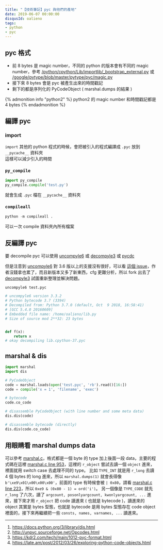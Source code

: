 ```yaml
---
title: "【技術筆記】pyc 與他們的產地"
date: 2019-06-07 00:00:00
disqusId: oalieno
tags:
- python
- pyc
---
```


## pyc 格式

* 前 8 bytes 是 magic number，不同的 python 的版本會有不同的 magic number，參考 [/python/cpython/Lib/importlib/_bootstrap_external.py](https://github.com/python/cpython/blob/master/Lib/importlib/_bootstrap_external.py) 或 [/google/pytype/blob/master/pytype/pyc/magic.py](https://github.com/google/pytype/blob/master/pytype/pyc/magic.py)
* 接下來 8 bytes 會是 pyc 被產生出來的時間戳記
* 剩下的都是序列化的 PyCodeObject ( marshal.dumps 的結果 )

{% admonition info "python2" %}
python2 的 magic number 和時間戳記都是 4 bytes
{% endadmonition %}

## 編譯 pyc

### import

`import` 其他的 python 程式的時候，會把被引入的程式編譯成 `.pyc` 放到 `__pycache__` 資料夾  
這樣可以減少引入的時間

### `py_compile`

```python
import py_compile
py_compile.compile('test.py')
```

就會生成 `.pyc` 檔在 `__pycache__` 資料夾

### `compileall`

```python
python -m compileall .
```

可以一次 compile 資料夾內所有檔案

## 反編譯 pyc

要 decompile pyc 可以使用 [uncompyle6](https://github.com/rocky/python-uncompyle6/) 或 [decompyle3](https://github.com/rocky/python-decompile3) 或 [pycdc](https://github.com/zrax/pycdc)

但是注意到 [uncompyle6](https://github.com/rocky/python-uncompyle6/) 對 3.6 版以上的支援沒有很好，可以看 [這個 issue](https://github.com/rocky/python-uncompyle6/issues/316)，作者沒錢拿也累了，而且新版本又多了新東西，cfg 更難分析，所以 fork 出去了 [decompyle3](https://github.com/rocky/python-decompile3) 試圖重新整理並解決問題。

```bash
uncompyle6 test.pyc
```

```python
# uncompyle6 version 3.3.2
# Python bytecode 3.7 (3394)
# Decompiled from: Python 3.7.0 (default, Oct  9 2018, 16:58:41)
# [GCC 5.4.0 20160609]
# Embedded file name: /home/oalieno/lib.py
# Size of source mod 2**32: 23 bytes


def f(x):
    return x
# okay decompiling lib.cpython-37.pyc
```

## marshal & dis

```python
import marshal
import dis

# PyCodeObject
code = marshal.loads(open('test.pyc', 'rb').read()[16:])
code = compile('x = 1', 'filename', 'exec')

# bytecode
code.co_code

# disassemble PyCodeObject (with line number and some meta data)
dis.dis(code)

# disassemble bytecode (directly)
dis.dis(code.co_code)
```

## 用眼睛看 marshal dumps data

可以參考 [marshal.c](https://github.com/python/cpython/blob/3.8/Python/marshal.c)，格式都是一個 byte 的 type 加上後面一段 data，主要的程式碼在這裡 [marshal.c line 953](https://github.com/python/cpython/blob/3.8/Python/marshal.c#L953)，這裡的 `r_object` 嘗試去讀一個 `object` 進來，裡面就用 switch case 去處理不同的 type。
比如 `TYPE_INT` 就是用 `r_long` 去讀 4 個 bytes 的 long 進來，所以 `marshal.dumps(1)` 就會長得像 `b'\xe9\x01\x00\x00\x00'`，前面的 type 有時候會被 `| 0x80`，請看 [marshal.c line 223](https://github.com/python/cpython/blob/3.8/Python/marshal.c#L223)，所以 `0xe9 & (0x80 - 1) = ord('i')`。
另一個像是 `TYPE_CODE` 就先 `r_long` 了六次，讀了 `argcount, posonlyargcount, kwonlyargcount, ...` 進來，接下來才用 `r_object` 把 code 讀進來 ( 也就是 bytecode )，讀進來的 object 其實是 bytes 型態，也就是 bytecode 是用 bytes 型態存在 code object 裡面的，接下來再繼續把一些 `consts, names, varnames, ...` 讀進來。

---

1. https://docs.python.org/3/library/dis.html
2. http://unpyc.sourceforge.net/Opcodes.html
3. https://kdr2.com/tech/main/1012-pyc-format.html
4. https://late.am/post/2012/03/26/exploring-python-code-objects.html

